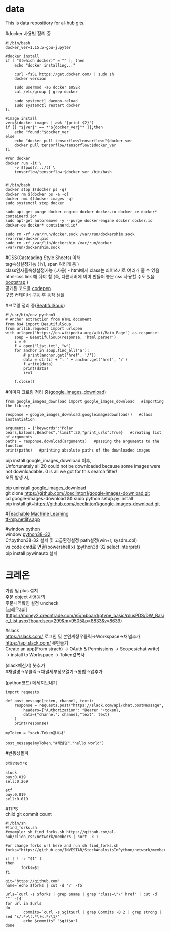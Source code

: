 # data
This is data repositiory for al-hub gits.


#docker 사용법 정리 중  
```
#!/bin/bash
docker_ver=1.15.5-gpu-jupyter

#docker install
if [ "$(which docker)" = "" ]; then
	echo "docker installing..."

    curl -fsSL https://get.docker.com/ | sudo sh
    docker version

    sudo usermod -aG docker $USER
    cat /etc/group | grep docker

    sudo systemctl daemon-reload
    sudo systemctl restart docker
fi

#image install
ver=$(docker images | awk '{print $2}')
if [[ "${ver}" == *"${docker_ver}"* ]];then
    echo "found:"$docker_ver
else
    echo "docker pull tensorflow/tensorflow:"$docker_ver
    docker pull tensorflow/tensorflow:$docker_ver
fi

#run docker
docker run -it \
    -v $(pwd)/..:/tf \
    tensorflow/tensorflow:$docker_ver /bin/bash


#!/bin/bash
docker stop $(docker ps -q)
docker rm $(docker ps -a -q)
docker rmi $(docker images -q)
sudo systemctl stop docker

sudo apt-get purge docker-engine docker docker.io docker-ce docker* containerd.io*
sudo apt-get autoremove -y --purge docker-engine docker docker.io docker-ce docker* containerd.io*

sudo rm -rf /var/run/docker.sock /var/run/dockershim.sock /var/run/docker.pid
sudo rm -rf /var/lib/dockershim /var/run/docker /var/run/dockershim.sock
```  

#CSS(Castcading Style Sheets) 이해  
tag속성설정가능 ( h1, span 여러개 등 )  
class인자들속성설정가능 (.사용) - html에서 class는 띄어쓰기로 여러개 줄 수 있음  
html-css link 해 줘야 함 (즉, 다른서버에 이미 만들어 놓은 css 사용할 수도 있음 [bootstrap](https://getbootstrap.com) )   
공개된 코드들  [codepen](https://codepen.io)  
[구름](https://www.goorm.io) 컨테이너 구동 후 동작 [샘플](https://css-rsfra.run.goorm.io/css/index.html)  

#크로링 정리 중([BeatifulSoup](https://www.crummy.com/software/BeautifulSoup/bs4/doc/))  
```
#!/usr/bin/env python3
# Anchor extraction from HTML document
from bs4 import BeautifulSoup
from urllib.request import urlopen
with urlopen('https://en.wikipedia.org/wiki/Main_Page') as response:
    soup = BeautifulSoup(response, 'html.parser')
    i = 0
    f = open("list.txt", "w")    
    for anchor in soup.find_all('a'):
        # print(anchor.get('href', '/'))
        data = str(i) + ": " + anchor.get('href', '/')
        f.write(data)
        print(data)
        i+=1
        
    f.close()
```

#이미지 크로링 정리 중([google_images_download](https://pypi.org/project/google_images_download/))  
```
from google_images_download import google_images_download   #importing the library

response = google_images_download.googleimagesdownload()   #class instantiation

arguments = {"keywords":"Polar bears,baloons,Beaches","limit":20,"print_urls":True}   #creating list of arguments
paths = response.download(arguments)   #passing the arguments to the function
print(paths)   #printing absolute paths of the downloaded images
```
pip install google_images_download 이후,  
Unfortunately all 20 could not be downloaded because some images were not downloadable. 0 is all we got for this search filter!  
오류 발생 시,  

pip uninstall google_images_download  
git clone https://github.com/Joeclinton1/google-images-download.git  
cd google-images-download && sudo python setup.py install  
pip install git+https://github.com/Joeclinton1/google-images-download.git  

#[Teachable Machine Learning](https://teachablemachine.withgoogle.com/)   
[tf-rsp.netlify.app](https://tf-rsp.netlify.app)  


#window python  
window [python38-32](https://www.python.org/downloads/windows/)  
C:\python38-32 설치 및 고급환경설정 path설정(win+r, sysdm.cpl)  
vs code cmd로 연결(powershell x) (python38-32 select interpret)  
pip install pywinauto 설치   



# 크레온  
가입 및 plus 설치  
주문 object 사용동의  
주문내역확인 설정 uncheck   
[크레온api]  (https://money2.creontrade.com/e5/mboard/ptype_basic/plusPDS/DW_Basic_List.aspx?boardseq=299&m=9505&p=8833&v=8639)

#slack  
https://slack.com/  로그인 및 본인계정우클릭→Workspace→채널추가  
https://api.slack.com/  봇만들기  
Create an app(From strach) → OAuth & Permissions → Scopes(chat:write) → install to Workspace  → Token값복사

(slack메신저)  봇추가  
#채널명→우클릭→채널세부정보열기→통합→앱추가

(python코드) 메세지보내기  
```
import requests
 
def post_message(token, channel, text):
    response = requests.post("https://slack.com/api/chat.postMessage",
        headers={"Authorization": "Bearer "+token},
        data={"channel": channel,"text": text}
    )
    print(response)
 
myToken = "xoxb-Token값복사"
 
post_message(myToken,"#채널명","hello world")
```

#변동성돌파  
```
전일변동성*K 

stock  
buy:0.019  
sell:0.269  

etf  
buy:0.019  
sell:0.019  
```

#TIPS  
child git commit count  
```
#!/bin/sh
#find_forks.sh
#example: sh find_forks.sh https://github.com/al-hub/clien_rss/network/members | sort -k 1

#or change forks url here and run sh find_forks.sh
forks="https://github.com/INVESTAR/StockAnalysisInPython/network/members"

if [ ! -z "$1" ]
then
       forks=$1
fi

git="https://github.com"
name=`echo $forks | cut -d '/' -f5`

urls=`curl -s $forks | grep $name | grep "class=\"\" href" | cut -d '"' -f4`
for url in $urls
do
        commits=`curl -s $git$url | grep Commits -B 2 | grep strong | sed 's/.*>\(.*\)<.*/\1/'`
        echo $commits" "$git$url
done   
```
